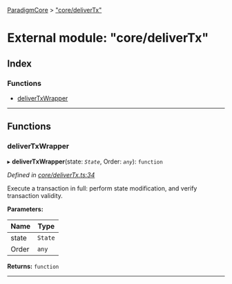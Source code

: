[ParadigmCore](../README.md) > ["core/deliverTx"](../modules/_core_delivertx_.md)

# External module: "core/deliverTx"

## Index

### Functions

* [deliverTxWrapper](_core_delivertx_.md#delivertxwrapper)

---

## Functions

<a id="delivertxwrapper"></a>

###  deliverTxWrapper

▸ **deliverTxWrapper**(state: *`State`*, Order: *`any`*): `function`

*Defined in [core/deliverTx.ts:34](https://github.com/paradigmfoundation/paradigmcore/blob/f520b2a/src/core/deliverTx.ts#L34)*

Execute a transaction in full: perform state modification, and verify transaction validity.

**Parameters:**

| Name | Type |
| ------ | ------ |
| state | `State` |
| Order | `any` |

**Returns:** `function`

___


